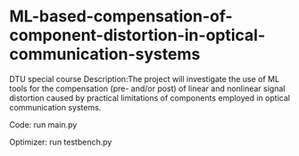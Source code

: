 # ML-based-compensation-of-component-distortion-in-optical-communication-systems
DTU special course
Description:The project will investigate the use of ML tools for the compensation (pre- and/or post) of linear and nonlinear signal distortion caused by practical limitations of components employed in optical communication systems.

Code:
run main.py

Optimizer:
run testbench.py
